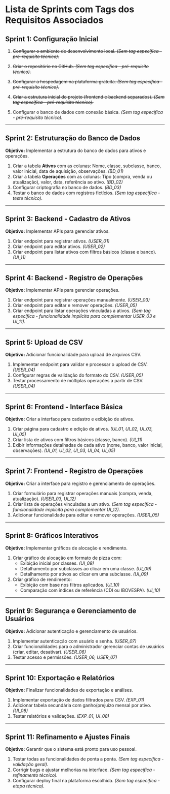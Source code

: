 # Lista de Sprints com Tags dos Requisitos Associados

## **Sprint 1: Configuração Inicial**
1. ~~Configurar o ambiente de desenvolvimento local. *(Sem tag específica - pré-requisito técnico).*~~  
2. ~~Criar o repositório no GitHub. *(Sem tag específica - pré-requisito técnico).*~~  
3. ~~Configurar a hospedagem na plataforma gratuita. *(Sem tag específica - pré-requisito técnico).*~~

4. ~~Criar a estrutura inicial do projeto (frontend e backend separados). *(Sem tag específica - pré-requisito técnico).*~~
5. Configurar o banco de dados com conexão básica. *(Sem tag específica - pré-requisito técnico).*

---

## **Sprint 2: Estruturação do Banco de Dados**
**Objetivo:** Implementar a estrutura do banco de dados para ativos e operações.
1. Criar a tabela **Ativos** com as colunas: Nome, classe, subclasse, banco, valor inicial, data de aquisição, observações. *(BD_01)*  
2. Criar a tabela **Operações** com as colunas: Tipo (compra, venda ou atualização), valor, data, referência ao ativo. *(BD_02)*  
3. Configurar criptografia no banco de dados. *(BD_03)*  
4. Testar o banco de dados com registros fictícios. *(Sem tag específica - teste técnico).*

---

## **Sprint 3: Backend - Cadastro de Ativos**
**Objetivo:** Implementar APIs para gerenciar ativos.
1. Criar endpoint para registrar ativos. *(USER_01)*  
2. Criar endpoint para editar ativos. *(USER_02)*  
3. Criar endpoint para listar ativos com filtros básicos (classe e banco). *(UI_11)*  

---

## **Sprint 4: Backend - Registro de Operações**
**Objetivo:** Implementar APIs para gerenciar operações.
1. Criar endpoint para registrar operações manualmente. *(USER_03)*  
2. Criar endpoint para editar e remover operações. *(USER_05)*  
3. Criar endpoint para listar operações vinculadas a ativos. *(Sem tag específica - funcionalidade implícita para complementar USER_03 e UI_11).*

---

## **Sprint 5: Upload de CSV**
**Objetivo:** Adicionar funcionalidade para upload de arquivos CSV.
1. Implementar endpoint para validar e processar o upload de CSV. *(USER_04)*  
2. Configurar regras de validação do formato do CSV. *(USER_05)*  
3. Testar processamento de múltiplas operações a partir de CSV. *(USER_04)*  

---

## **Sprint 6: Frontend - Interface Básica**
**Objetivo:** Criar a interface para cadastro e exibição de ativos.
1. Criar página para cadastro e edição de ativos. *(UI_01, UI_02, UI_03, UI_05)*  
2. Criar lista de ativos com filtros básicos (classe, banco). *(UI_11)*  
3. Exibir informações detalhadas de cada ativo (nome, banco, valor inicial, observações). *(UI_01, UI_02, UI_03, UI_04, UI_05)*  

---

## **Sprint 7: Frontend - Registro de Operações**
**Objetivo:** Criar a interface para registro e gerenciamento de operações.
1. Criar formulário para registrar operações manuais (compra, venda, atualização). *(USER_03, UI_12)*  
2. Criar lista de operações vinculadas a um ativo. *(Sem tag específica - funcionalidade implícita para complementar UI_12).*  
3. Adicionar funcionalidade para editar e remover operações. *(USER_05)*  

---

## **Sprint 8: Gráficos Interativos**
**Objetivo:** Implementar gráficos de alocação e rendimento.
1. Criar gráfico de alocação em formato de pizza com:
   - Exibição inicial por classes. *(UI_09)*  
   - Detalhamento por subclasses ao clicar em uma classe. *(UI_09)*  
   - Detalhamento por ativos ao clicar em uma subclasse. *(UI_09)*  
2. Criar gráfico de rendimento:
   - Exibição com base nos filtros aplicados. *(UI_10)*  
   - Comparação com índices de referência (CDI ou IBOVESPA). *(UI_10)*  

---

## **Sprint 9: Segurança e Gerenciamento de Usuários**
**Objetivo:** Adicionar autenticação e gerenciamento de usuários.
1. Implementar autenticação com usuário e senha. *(USER_07)*  
2. Criar funcionalidades para o administrador gerenciar contas de usuários (criar, editar, desativar). *(USER_06)*  
3. Testar acesso e permissões. *(USER_06, USER_07)*  

---

## **Sprint 10: Exportação e Relatórios**
**Objetivo:** Finalizar funcionalidades de exportação e análises.
1. Implementar exportação de dados filtrados para CSV. *(EXP_01)*  
2. Adicionar tabela secundária com ganho/prejuízo mensal por ativo. *(UI_08)*  
3. Testar relatórios e validações. *(EXP_01, UI_08)*  

---

## **Sprint 11: Refinamento e Ajustes Finais**
**Objetivo:** Garantir que o sistema está pronto para uso pessoal.
1. Testar todas as funcionalidades de ponta a ponta. *(Sem tag específica - validação geral).*  
2. Corrigir bugs e ajustar melhorias na interface. *(Sem tag específica - refinamento técnico).*  
3. Configurar deploy final na plataforma escolhida. *(Sem tag específica - etapa técnica).*  